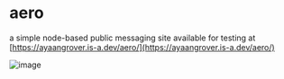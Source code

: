 # aero
a simple node-based public messaging site
available for testing at [https://ayaangrover.is-a.dev/aero/](https://ayaangrover.is-a.dev/aero/)

![image](https://github.com/user-attachments/assets/927d59ff-b4cc-418f-9e77-03f71efcf23d)

